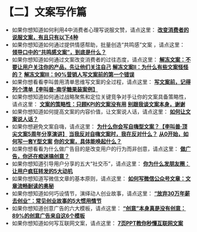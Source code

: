 # 【二】文案写作篇
- 如果你想知道如何利用4中消费者心理写说服文赞，请点这里：
**[改变消费者的说服文案，有且只有以下4种](http://mp.weixin.qq.com/s?__biz=MzA5NTMxOTczOA==&mid=2650441302&idx=1&sn=8e24c9e0ff4e7297f7430d0fe550388d&scene=21#wechat_redirect)**
- 如果你想知道如何通过提供情感帮助，批量创造“共鸣感”文案 ，请点这里：
**[领导口中的“共鸣感文案”，到底是什么？](http://mp.weixin.qq.com/s?__biz=MzA5NTMxOTczOA==&mid=2650441204&idx=1&sn=568be576451cf209b9b317b1d27eaeff&scene=21#wechat_redirect)**
- 如果你想知道如何通过文案改变消费者的过往态度，请点这里：
**[解冻文案：不要让用户关注你的产品，先让他们关注自己](http://mp.weixin.qq.com/s?__biz=MzA5NTMxOTczOA==&mid=401148893&idx=1&sn=b3225b36fa34045cafdb09c2a21b000a&scene=21#wechat_redirect)**
**[解冻文案Ⅱ：为什么有些文案怪怪的？](http://mp.weixin.qq.com/s?__biz=MzA5NTMxOTczOA==&mid=401258543&idx=1&sn=ab481b57097ffa209017374e84b9809d&scene=21#wechat_redirect)**
**[解冻文案III：90%营销人写文案前的第一个错误](http://mp.weixin.qq.com/s?__biz=MzA5NTMxOTczOA==&mid=401445140&idx=1&sn=a3fb72dc6738c9307bc10af910e819aa&scene=21#wechat_redirect)**
- 如果你想看看李叫兽用清单思维写文案的全过程，请点这里：
**[写文案前，记得列个清单【李叫兽-南孚糖果装案例】](http://mp.weixin.qq.com/s?__biz=MzA5NTMxOTczOA==&mid=400232098&idx=1&sn=12e1ab4f5374592890d6f470af8b04dd&scene=21#wechat_redirect)**
- 如果你想知道如何通过战略聚焦和定位关键竞争对手让你的文案具备策略性，请点这里：
**[文案的策略性：只顾KPI的文案没有用](http://mp.weixin.qq.com/s?__biz=MzA5NTMxOTczOA==&mid=208729968&idx=1&sn=6f06a47c936ff0f23537ab76a9575c1d&scene=21#wechat_redirect)**
**[别跟我谈文案本身，谢谢](http://mp.weixin.qq.com/s?__biz=MzA5NTMxOTczOA==&mid=207155276&idx=1&sn=ed5f9d3c039a0e0afef8ba655f2e6f72&scene=21#wechat_redirect)**
- 如果你想知道如何提高文案的内容价值，让文案说人话，请点这里：
**[如何让文案说人话？](http://mp.weixin.qq.com/s?__biz=MzA5NTMxOTczOA==&mid=208382363&idx=1&sn=da698092ee5887ddada93d9ebff738da&scene=21#wechat_redirect)**
- 如果你想避免文案自嗨，请点这里：
**[为什么你会写自嗨型文案？【李叫兽·顶尖文案5周年分享演讲】](http://mp.weixin.qq.com/s?__biz=MzA5NTMxOTczOA==&mid=205891052&idx=1&sn=88badad49bda879ec2a21af48c6f940a&scene=21#wechat_redirect)**
**[当我反对自嗨文案时，我在反对什么？](http://mp.weixin.qq.com/s?__biz=MzA5NTMxOTczOA==&mid=206163869&idx=1&sn=45bd1652ffbd213442ebfe6aba3ee393&scene=21#wechat_redirect)**
**[从0开始，如何写一套Y型文案](http://mp.weixin.qq.com/s?__biz=MzA5NTMxOTczOA==&mid=208182981&idx=1&sn=d87e061b77f0e40a070ffc1a9f85584a&scene=21#wechat_redirect)**
**[你的文案，具体能唤起什么？](http://mp.weixin.qq.com/s?__biz=MzA5NTMxOTczOA==&mid=400345774&idx=1&sn=2edb97df6f8b1581cdabbb3716f5e5a4&scene=21#wechat_redirect)**
- 如果你想看看为什么做广告目的是改变用户的行为而非创意，请点这里：
**[做广告，你还在痴迷搞创意？](http://mp.weixin.qq.com/s?__biz=MzA5NTMxOTczOA==&mid=208081580&idx=1&sn=6b72b5fc3f2c0534454376c8e7c70a7b&scene=21#wechat_redirect)**
- 如果你想知道引导用户分享的五大“社交币”，请点这里：
**[你为什么发朋友圈：让用户疯狂转发的5大动机](http://mp.weixin.qq.com/s?__biz=MzA5NTMxOTczOA==&mid=204741667&idx=1&sn=883abbcc74a4c879afe5b1ba614aeeac&scene=21#wechat_redirect)**
- 如果你想知道写微信文章的基本原则，请点这里：
**[如何写微信公众号文章：文章流畅耐读的奥秘](http://mp.weixin.qq.com/s?__biz=MzA5NTMxOTczOA==&mid=204351231&idx=1&sn=b28b825841a52bbe1cf87dac06f69892&scene=21#wechat_redirect)**
- 如果你想知道如何巧设情节，演绎动人创业故事，请点这里：
**[“放弃30万年薪去创业”：常见创业故事的5大惯用情节](http://mp.weixin.qq.com/s?__biz=MzA5NTMxOTczOA==&mid=203723600&idx=1&sn=a99b0a030a0ea6379e02228f23dfcf5d&scene=21#wechat_redirect)**
- 如果你想知道创意广告的六大模板，请点这里：
**[“创意”本身真是没有创意：89%的创意广告来自这6个模板](http://mp.weixin.qq.com/s?__biz=MzA5NTMxOTczOA==&mid=203579503&idx=1&sn=106d5ee7b2eb6c94f419d5eb3f497990&scene=21#wechat_redirect)**
- 如果你想知道如何写互联网文案，请点这里：
**[7页PPT教你秒懂互联网文案](http://mp.weixin.qq.com/s?__biz=MzA5NTMxOTczOA==&mid=200758444&idx=1&sn=b477d6f3897a271c3fad8b8aef4be8ee&scene=21#wechat_redirect)**